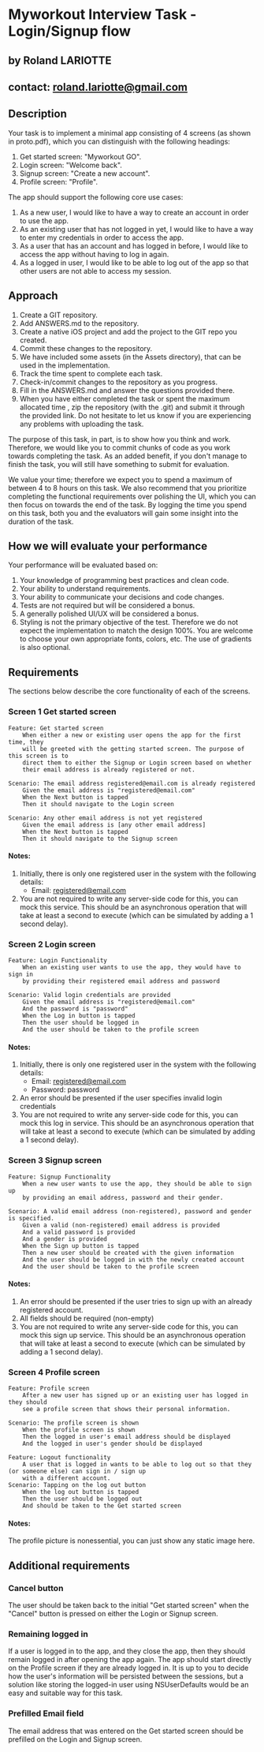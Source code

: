 # Myworkout Interview Task - Login/Signup flow



## by Roland LARIOTTE
## contact: roland.lariotte@gmail.com



## Description
Your task is to implement a minimal app consisting of 4 screens (as shown in proto.pdf), which you can distinguish with the following headings:

1. Get started screen: "Myworkout GO".
2. Login screen: "Welcome back".
3. Signup screen: "Create a new account".
4. Profile screen: "Profile".

The app should support the following core use cases:

1. As a new user, I would like to have a way to create an account in order to use the app.
2. As an existing user that has not logged in yet, I would like to have a way to enter my credentials in order to access the app.
3. As a user that has an account and has logged in before, I would like to access the app without having to log in again.
4. As a logged in user, I would like to be able to log out of the app so that other users are not able to access my session.

## Approach
1. Create a GIT repository.
2. Add ANSWERS.md to the repository.
3. Create a native iOS project and add the project to the GIT repo you created.
4. Commit these changes to the repository.
5. We have included some assets (in the Assets directory), that can be used in the implementation.
6. Track the time spent to complete each task.
7. Check-in/commit changes to the repository as you progress.
8. Fill in the ANSWERS.md and answer the questions provided there.
9. When you have either completed the task or spent the maximum allocated time , zip the repository (with the .git) and submit it through the provided link. Do not hesitate to let us know if you are experiencing any problems with uploading the task.

The purpose of this task, in part, is to show how you think and work. Therefore, we would like you to commit chunks of code as you work towards completing the task. As an added benefit, if you don't manage to finish the task, you will still have something to submit for evaluation.

We value your time; therefore we expect you to spend a maximum of between 4 to 8 hours on this task. We also recommend that you prioritize completing the functional requirements over polishing the UI, which you can then focus on towards the end of the task. By logging the time you spend on this task, both you and the evaluators will gain some insight into the duration of the task.

## How we will evaluate your performance
Your performance will be evaluated based on:
1. Your knowledge of programming best practices and clean code.
2. Your ability to understand requirements.
3. Your ability to communicate your decisions and code changes.
4. Tests are not required but will be considered a bonus.
5. A generally polished UI/UX will be considered a bonus.
6. Styling is not the primary objective of the test. Therefore we do not expect the implementation to match the design 100%. You are welcome to choose your own appropriate fonts, colors, etc. The use of gradients is also optional.

## Requirements
The sections below describe the core functionality of each of the screens.

### Screen 1 Get started screen
```Gherkin
Feature: Get started screen
    When either a new or existing user opens the app for the first time, they
    will be greeted with the getting started screen. The purpose of this screen is to 
    direct them to either the Signup or Login screen based on whether
    their email address is already registered or not.

Scenario: The email address registered@email.com is already registered
    Given the email address is "registered@email.com" 
    When the Next button is tapped
    Then it should navigate to the Login screen

Scenario: Any other email address is not yet registered
    Given the email address is [any other email address]
    When the Next button is tapped
    Then it should navigate to the Signup screen
```
#### Notes:
1. Initially, there is only one registered user in the system with the following details:
    - Email: registered@email.com
2. You are not required to write any server-side code for this, you can mock this service. This should be an asynchronous operation that will take at least a second to execute (which can be simulated by adding a 1 second delay).
    
### Screen 2 Login screen
```Gherkin
Feature: Login Functionality
    When an existing user wants to use the app, they would have to sign in 
    by providing their registered email address and password

Scenario: Valid login credentials are provided
    Given the email address is "registered@email.com" 
    And the password is "password"
    When the Log in button is tapped
    Then the user should be logged in
    And the user should be taken to the profile screen
```
#### Notes:
1. Initially, there is only one registered user in the system with the following details:
    - Email: registered@email.com
    - Password: password
2. An error should be presented if the user specifies invalid login credentials
3. You are not required to write any server-side code for this, you can mock this log in service. This should be an asynchronous operation that will take at least a second to execute (which can be simulated by adding a 1 second delay).

### Screen 3 Signup screen
```Gherkin
Feature: Signup Functionality
    When a new user wants to use the app, they should be able to sign up
    by providing an email address, password and their gender.

Scenario: A valid email address (non-registered), password and gender is specified.
    Given a valid (non-registered) email address is provided
    And a valid password is provided
    And a gender is provided 
    When the Sign up button is tapped
    Then a new user should be created with the given information
    And the user should be logged in with the newly created account
    And the user should be taken to the profile screen
```
#### Notes: 
1. An error should be presented if the user tries to sign up with an already registered account.
2. All fields should be required (non-empty)
3. You are not required to write any server-side code for this, you can mock this sign up service. This should be an asynchronous operation that will take at least a second to execute (which can be simulated by adding a 1 second delay).

### Screen 4 Profile screen
```Gherkin
Feature: Profile screen
    After a new user has signed up or an existing user has logged in they should 
    see a profile screen that shows their personal information.

Scenario: The profile screen is shown
    When the profile screen is shown
    Then the logged in user's email address should be displayed
    And the logged in user's gender should be displayed
```

```Gherkin
Feature: Logout functionality 
    A user that is logged in wants to be able to log out so that they (or someone else) can sign in / sign up
    with a different account.
Scenario: Tapping on the log out button
    When the log out button is tapped
    Then the user should be logged out 
    And should be taken to the Get started screen
```

#### Notes:
The profile picture is nonessential, you can just show any static image here.

## Additional requirements
### Cancel button
The user should be taken back to the initial "Get started screen" when the "Cancel" button is pressed on either the Login or Signup screen.

### Remaining logged in
If a user is logged in to the app, and they close the app, then they should remain logged in after opening the app again. The app should start directly on the Profile screen if they are already logged in. It is up to you to decide how the user's information will be persisted between the sessions, but a solution like storing the logged-in user using NSUserDefaults would be an easy and suitable way for this task.

### Prefilled Email field
The email address that was entered on the Get started screen should be prefilled on the Login and Signup screen.
